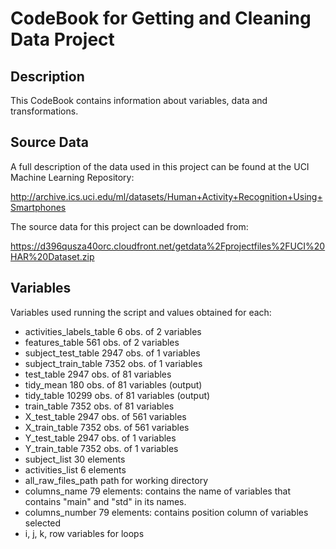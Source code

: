 CodeBook for Getting and Cleaning Data Project
==============================================

Description
-----------

This CodeBook contains information about variables, data and transformations.

Source Data
-----------

A full description of the data used in this project can be found at the UCI Machine Learning Repository:

http://archive.ics.uci.edu/ml/datasets/Human+Activity+Recognition+Using+Smartphones

The source data for this project can be downloaded from:

https://d396qusza40orc.cloudfront.net/getdata%2Fprojectfiles%2FUCI%20HAR%20Dataset.zip

Variables
---------

Variables used running the script and values obtained for each:

- activities_labels_table     6 obs. of 2 variables
- features_table              561 obs. of 2 variables
- subject_test_table          2947  obs. of 1 variables
- subject_train_table         7352  obs. of 1 variables
- test_table                  2947  obs. of 81 variables
- tidy_mean                   180  obs. of 81 variables (output)
- tidy_table                  10299  obs. of 81 variables (output)
- train_table                 7352  obs. of 81 variables
- X_test_table                2947  obs. of 561 variables
- X_train_table               7352  obs. of 561 variables
- Y_test_table                2947  obs. of 1 variables
- Y_train_table               7352 obs. of 1 variables
- subject_list                30 elements
- activities_list             6 elements
- all_raw_files_path          path for working directory
- columns_name                79 elements: contains the name of variables that contains "main" and "std" in its names.
- columns_number              79 elements: contains position column of variables selected
- i, j, k, row                variables for loops

